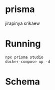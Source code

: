 # prisma
jirapinya srikaew

# Running 

```
npx prisma studio
docker-compose up -d
```

# Schema 
```
```